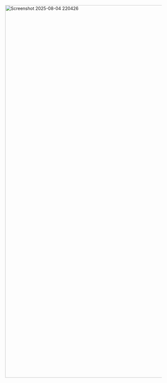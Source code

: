 <img width="1920" height="1200" alt="Screenshot 2025-08-04 220426" src="https://github.com/user-attachments/assets/c4dd0e76-0b63-49f0-b62b-166915e7b918" />
